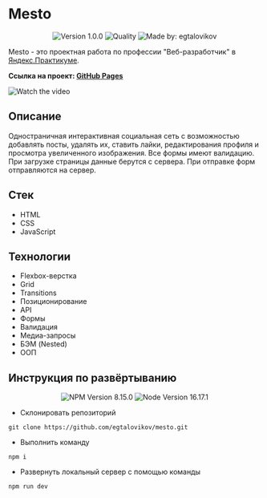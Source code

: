 # Mesto

<p align="center">
    <img alt="Version 1.0.0" src="https://img.shields.io/badge/version-1.0.0-blue" />
    <img alt="Quality" src="https://img.shields.io/badge/status-release-orange.svg" >
    <img alt="Made by: egtalovikov" src="https://img.shields.io/badge/made%20by-egtalovikov-blue" />
</p>

Mesto - это проектная работа по профессии "Веб-разработчик" в [Яндекс.Практикумe](https://praktikum.yandex.ru "Яндекс Практикум").

**Ссылка на проект: [GitHub Pages](https://egtalovikov.github.io/mesto)**

![Watch the video](./public/preview.gif)

## Описание

Одностраничная интерактивная социальная сеть с возможностью добавлять посты, удалять их, ставить лайки, редактирования профиля и просмотра увеличенного изображения. Все формы имеют валидацию. При загрузке страницы данные берутся с сервера. При отправке форм отправляются на сервер.

## Стек

* HTML
* CSS
* JavaScript


## Технологии

* Flexbox-верстка
* Grid
* Transitions
* Позиционирование
* API
* Формы
* Валидация
* Медиа-запросы
* БЭМ (Nested)
* ООП

## Инструкция по развёртыванию

<p align="center">
    <img alt="NPM Version 8.15.0" src="https://img.shields.io/badge/npm-v8.15.0-blue" />
    <img alt="Node Version 16.17.1" src="https://img.shields.io/badge/node-v16.17.1-blue" />
</p>

* Склонировать репозиторий
```
git clone https://github.com/egtalovikov/mesto.git
```
* Выполнить команду
```
npm i
```
* Развернуть локальный сервер с помощью команды
```
npm run dev
```